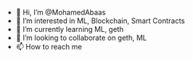 - 👋 Hi, I’m @MohamedAbaas
- 👀 I’m interested in ML, Blockchain, Smart Contracts
- 🌱 I’m currently learning ML, geth
- 💞️ I’m looking to collaborate on geth, ML
- 📫 How to reach me

<!---
MohamedAbaas/MohamedAbaas is a ✨ special ✨ repository because its `README.md` (this file) appears on your GitHub profile.
You can click the Preview link to take a look at your changes.
--->
